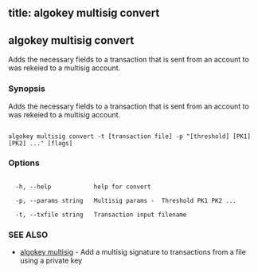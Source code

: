 title: algokey multisig convert
---
## algokey multisig convert



Adds the necessary fields to a transaction that is sent from an account to was rekeied to a multisig account.



### Synopsis



Adds the necessary fields to a transaction that is sent from an account to was rekeied to a multisig account.



```

algokey multisig convert -t [transaction file] -p "[threshold] [PK1] [PK2] ..." [flags]

```



### Options



```

  -h, --help            help for convert

  -p, --params string   Multisig params -  Threshold PK1 PK2 ...

  -t, --txfile string   Transaction input filename

```



### SEE ALSO



* [algokey multisig](../../multisig/multisig/)	 - Add a multisig signature to transactions from a file using a private key



